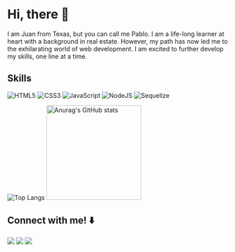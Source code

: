 # Hi, there 👋

I am Juan from Texas, but you can call me Pablo. I am a life-long learner at heart with a background in real estate. However, my path has now led me to the exhilarating world of web development. I am excited to further develop my skills, one line at a time.

## Skills
![HTML5](https://img.shields.io/badge/html5-%23E34F26.svg?style=for-the-badge&logo=html5&logoColor=white) ![CSS3](https://img.shields.io/badge/css3-%231572B6.svg?style=for-the-badge&logo=css3&logoColor=white) ![JavaScript](https://img.shields.io/badge/javascript-%23323330.svg?style=for-the-badge&logo=javascript&logoColor=%23F7DF1E) ![NodeJS](https://img.shields.io/badge/node.js-6DA55F?style=for-the-badge&logo=node.js&logoColor=white) ![Sequelize](https://img.shields.io/badge/Sequelize-52B0E7?style=for-the-badge&logo=Sequelize&logoColor=white)



![Top Langs](https://github-readme-stats.vercel.app/api/top-langs/?username=xJuanPablo&layout=donut&theme=gruvbox&card_width=315) <a target="_blank" rel="noopener noreferrer nofollow" href="https://camo.githubusercontent.com/02b68a40fa15e7b30a5649a4faf7417e95984b3d7eddaae81b276f2d5c8f434e/68747470733a2f2f6769746875622d726561646d652d73746174732e76657263656c2e6170702f6170693f757365726e616d653d784a75616e5061626c6f2673686f775f69636f6e733d74727565267468656d653d67727576626f782672616e6b5f69636f6e3d676974687562"><img src="https://camo.githubusercontent.com/02b68a40fa15e7b30a5649a4faf7417e95984b3d7eddaae81b276f2d5c8f434e/68747470733a2f2f6769746875622d726561646d652d73746174732e76657263656c2e6170702f6170693f757365726e616d653d784a75616e5061626c6f2673686f775f69636f6e733d74727565267468656d653d67727576626f782672616e6b5f69636f6e3d676974687562" alt="Anurag's GitHub stats" data-canonical-src="https://github-readme-stats.vercel.app/api?username=xJuanPablo&amp;show_icons=true&amp;theme=gruvbox&amp;rank_icon=github" style="max-width: 100%; height: 215px;"></a>
## Connect with me!  ⬇️

<a href="https://github.com/xJuanPablo"><img src="https://img.shields.io/badge/GitHub-100000?style=for-the-badge&logo=github&logoColor=white"></img></a> <a href="https://www.linkedin.com/in/juan-archuleta-267991193/"><img src="https://img.shields.io/badge/LinkedIn-0077B5?style=for-the-badge&logo=linkedin&logoColor=white"></img></a> <a href=mailto:“pabloarchuleta@gmail.com”><img src="https://img.shields.io/badge/Gmail-D14836?style=for-the-badge&logo=gmail&logoColor=white"></img></a>
<!--
**xJuanPablo/xJuanPablo** is a ✨ _special_ ✨ repository because its `README.md` (this file) appears on your GitHub profile.

Here are some ideas to get you started:

- 🔭 I'm currently working on ...
- 🌱 I'm currently learning ...
- 👯 I'm looking to collaborate on ...
- 🤔 I'm looking for help with ...
- 💬 Ask me about ...
- 📫 How to reach me: ...
- 😄 Pronouns: ...
- ⚡ Fun fact: ...
-->
